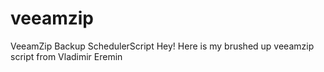# veeamzip
VeeamZip Backup SchedulerScript
Hey! Here is my brushed up veeamzip script from Vladimir Eremin
